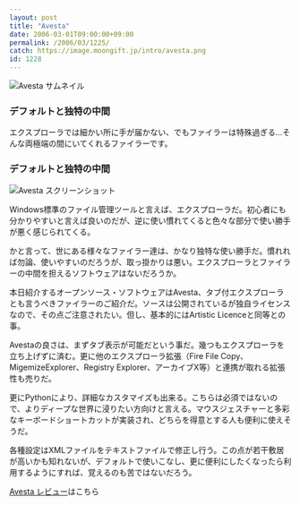 ```yaml
---
layout: post
title: "Avesta"
date: 2006-03-01T09:00:00+09:00
permalink: /2006/03/1225/
catch: https://image.moongift.jp/intro/avesta.png
id: 1228
---
```

 ![Avesta サムネイル](https://image.moongift.jp/intro/avesta.t.png "Avesta サムネイル")
  

### デフォルトと独特の中間
  
エクスプローラでは細かい所に手が届かない、でもファイラーは特殊過ぎる…そんな両極端の間にいてくれるファイラーです。  
<!--more-->  

### デフォルトと独特の中間
  

![Avesta スクリーンショット](https://image.moongift.jp/intro/avesta.png "Avesta スクリーンショット")

  

Windows標準のファイル管理ツールと言えば、エクスプローラだ。初心者にも分かりやすいと言えば良いのだが、逆に使い慣れてくると色々な部分で使い勝手が悪く感じられてくる。

  

かと言って、世にある様々なファイラー達は、かなり独特な使い勝手だ。慣れれば勿論、使いやすいのだろうが、取っ掛かりは悪い。エクスプローラとファイラーの中間を担えるソフトウェアはないだろうか。

  

本日紹介するオープンソース・ソフトウェアはAvesta、タブ付エクスプローラとも言うべきファイラーのご紹介だ。ソースは公開されているが独自ライセンスなので、その点ご注意されたい。但し、基本的にはArtistic Licenceと同等との事。

  

Avestaの良さは、まずタブ表示が可能だという事だ。幾つもエクスプローラを立ち上げずに済む。更に他のエクスプローラ拡張（Fire File Copy、MigemizeExplorer、Registry Explorer、アーカイブX等）と連携が取れる拡張性も売りだ。

  

更にPythonにより、詳細なカスタマイズも出来る。こちらは必須ではないので、よりディープな世界に浸りたい方向けと言える。マウスジェスチャーと多彩なキーボードショートカットが実装され、どちらを得意とする人も便利に使えそうだ。

  

各種設定はXMLファイルをテキストファイルで修正し行う。この点が若干敷居が高いかも知れないが、デフォルトで使いこなし、更に便利にしたくなったら利用するようにすれば、覚えるのも苦ではないだろう。

  

[Avesta レビュー](http://oss.moongift.jp/review/i-1231.html)はこちら


